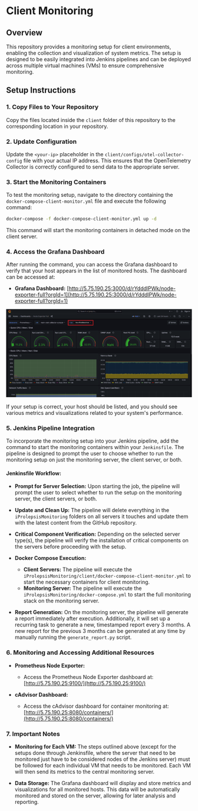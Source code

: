 # Client Monitoring

## Overview

This repository provides a monitoring setup for client environments, enabling the collection and visualization of system metrics. The setup is designed to be easily integrated into Jenkins pipelines and can be deployed across multiple virtual machines (VMs) to ensure comprehensive monitoring.

## Setup Instructions

### 1. Copy Files to Your Repository

Copy the files located inside the `client` folder of this repository to the corresponding location in your repository.

### 2. Update Configuration

Update the `<your-ip>` placeholder in the `client/configs/otel-collector-config` file with your actual IP address. This ensures that the OpenTelemetry Collector is correctly configured to send data to the appropriate server.

### 3. Start the Monitoring Containers

To test the monitoring setup, navigate to the directory containing the `docker-compose-client-monitor.yml` file and execute the following command:

```bash
docker-compose -f docker-compose-client-monitor.yml up -d
```

This command will start the monitoring containers in detached mode on the client server.

### 4. Access the Grafana Dashboard

After running the command, you can access the Grafana dashboard to verify that your host appears in the list of monitored hosts. The dashboard can be accessed at:

- **Grafana Dashboard:** [http://5.75.190.25:3000/d/rYdddlPWk/node-exporter-full?orgId=1](http://5.75.190.25:3000/d/rYdddlPWk/node-exporter-full?orgId=1)

![Grafana Dashboard](dashboard.png)

If your setup is correct, your host should be listed, and you should see various metrics and visualizations related to your system's performance.

### 5. Jenkins Pipeline Integration

To incorporate the monitoring setup into your Jenkins pipeline, add the command to start the monitoring containers within your `Jenkinsfile`. The pipeline is designed to prompt the user to choose whether to run the monitoring setup on just the monitoring server, the client server, or both.

#### Jenkinsfile Workflow:

- **Prompt for Server Selection:** Upon starting the job, the pipeline will prompt the user to select whether to run the setup on the monitoring server, the client servers, or both.
  
- **Update and Clean Up:** The pipeline will delete everything in the `iProlepsisMonitoring` folders on all servers it touches and update them with the latest content from the GitHub repository.

- **Critical Component Verification:** Depending on the selected server type(s), the pipeline will verify the installation of critical components on the servers before proceeding with the setup.

- **Docker Compose Execution:**
  - **Client Servers:** The pipeline will execute the `iProlepsisMonitoring/client/docker-compose-client-monitor.yml` to start the necessary containers for client monitoring.
  - **Monitoring Server:** The pipeline will execute the `iProlepsisMonitoring/docker-compose.yml` to start the full monitoring stack on the monitoring server.

- **Report Generation:** On the monitoring server, the pipeline will generate a report immediately after execution. Additionally, it will set up a recurring task to generate a new, timestamped report every 3 months. A new report for the previous 3 months can be generated at any time by manually running the `generate_report.py` script.

### 6. Monitoring and Accessing Additional Resources

- **Prometheus Node Exporter:** 
  - Access the Prometheus Node Exporter dashboard at: [http://5.75.190.25:9100/](http://5.75.190.25:9100/)

- **cAdvisor Dashboard:** 
  - Access the cAdvisor dashboard for container monitoring at: [http://5.75.190.25:8080/containers/](http://5.75.190.25:8080/containers/)

### 7. Important Notes

- **Monitoring for Each VM:** The steps outlined above (except for the setups done through Jenkinsfile, where the server that need to be monitored just have to be considered nodes of the Jenkins server) must be followed for each individual VM that needs to be monitored. Each VM will then send its metrics to the central monitoring server.
  
- **Data Storage:** The Grafana dashboard will display and store metrics and visualizations for all monitored hosts. This data will be automatically monitored and stored on the server, allowing for later analysis and reporting.



